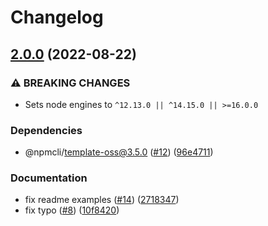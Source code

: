# Changelog

## [2.0.0](https://github.com/npm/unique-filename/compare/v1.1.1...v2.0.0) (2022-08-22)


### ⚠ BREAKING CHANGES

* Sets node engines to `^12.13.0 || ^14.15.0 || >=16.0.0`

### Dependencies

* @npmcli/template-oss@3.5.0 ([#12](https://github.com/npm/unique-filename/issues/12)) ([96e4711](https://github.com/npm/unique-filename/commit/96e47114071454bf7580b9e9509173ec59f03dff))


### Documentation

* fix readme examples ([#14](https://github.com/npm/unique-filename/issues/14)) ([2718347](https://github.com/npm/unique-filename/commit/27183475b1f346516723065548c0989a8ac478c1))
* fix typo ([#8](https://github.com/npm/unique-filename/issues/8)) ([10f8420](https://github.com/npm/unique-filename/commit/10f8420abb1bb88d7bb8a508b9a0de622b302885))
